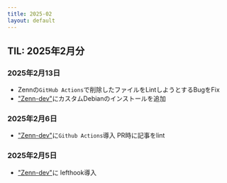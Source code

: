 ```yaml
---
title: 2025-02
layout: default
---
```


## TIL: 2025年2月分

### 2025年2月13日

- Zennの`GitHub Actions`で削除したファイルをLintしようとするBugをFix
- ["Zenn-dev"](https://github.com/atsushifx/zenn-dev/)にカスタムDebianのインストールを追加

### 2025年2月6日

- ["Zenn-dev"](https://github.com/atsushifx/zenn-dev/)に`Github Actions`導入
  PR時に記事をlint

### 2025年2月5日

- ["Zenn-dev"](https://github.com/atsushifx/zenn-dev/)に lefthook導入


